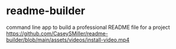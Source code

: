 # readme-builder
command line app to build a professional README file for a project
https://github.com/CaseySMiller/readme-builder/blob/main/assets/videos/install-video.mp4
